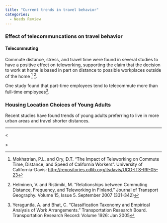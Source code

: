 ```yaml
---
title: "Current trends in travel behavior"
categories:
  - Needs Review
---
```


### Effect of telecommuncations on travel behavior

#### Telecommuting

Commute distance, stress, and travel time were found in several studies to have a positive effect on teleworking, supporting the claim that the decision to work at home is based in part on distance to possible workplaces outside of the home [^1] [^2].

One study found that part-time employees tend to telecommute more than full-time employees[^3].

### Housing Location Choices of Young Adults

Recent studies have found trends of young adults preferring to live in more urban areas and travel shorter distances.

------------------------------------------------------------------------

&lt;

<references>
&gt;

[^1]: Mokhatrian, P.L. and Ory, D.T. “The Impact of Teleworking on Commute Time, Distance, and Speed of California Workers”. University of California-Davis: <http://repositories.cdlib.org/itsdavis/UCD-ITS-RR-05-23>

[^2]: Helminen, V. and Ristimiki, M. “Relationships between Commuting Distance, Frequency, and Teleworking in Finland.” Journal of Transport Geography. Volume 15, Issue 5. September 2007 (331-342)

[^3]: Yeraguntla, A. and Bhat, C. “Classification Taxonomy and Empirical Analysis of Work Arrangements.” Transportation Research Board. Transportation Research Record: Volume 1926: Jan 2005

